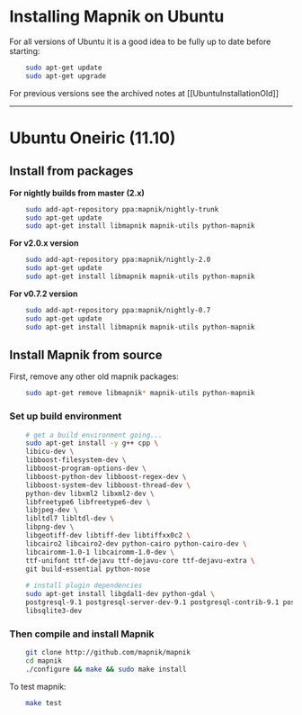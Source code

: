 # Installing Mapnik on Ubuntu

For all versions of Ubuntu it is a good idea to be fully up to date before starting:

```sh
    sudo apt-get update
    sudo apt-get upgrade
```

For previous versions see the archived notes at [[UbuntuInstallationOld]]

----

# Ubuntu Oneiric (11.10)

## Install from packages

**For nightly builds from master (2.x)**

```sh
    sudo add-apt-repository ppa:mapnik/nightly-trunk
    sudo apt-get update
    sudo apt-get install libmapnik mapnik-utils python-mapnik
```
**For v2.0.x version**

```sh
    sudo add-apt-repository ppa:mapnik/nightly-2.0
    sudo apt-get update
    sudo apt-get install libmapnik mapnik-utils python-mapnik
```

**For v0.7.2 version**

```sh
    sudo add-apt-repository ppa:mapnik/nightly-0.7
    sudo apt-get update
    sudo apt-get install libmapnik mapnik-utils python-mapnik
```

## Install Mapnik from source

First, remove any other old mapnik packages:

```sh
    sudo apt-get remove libmapnik* mapnik-utils python-mapnik
```

### Set up build environment

```sh
    # get a build environment going...
    sudo apt-get install -y g++ cpp \
    libicu-dev \
    libboost-filesystem-dev \
    libboost-program-options-dev \
    libboost-python-dev libboost-regex-dev \
    libboost-system-dev libboost-thread-dev \
    python-dev libxml2 libxml2-dev \
    libfreetype6 libfreetype6-dev \
    libjpeg-dev \
    libltdl7 libltdl-dev \
    libpng-dev \
    libgeotiff-dev libtiff-dev libtiffxx0c2 \
    libcairo2 libcairo2-dev python-cairo python-cairo-dev \
    libcairomm-1.0-1 libcairomm-1.0-dev \
    ttf-unifont ttf-dejavu ttf-dejavu-core ttf-dejavu-extra \
    git build-essential python-nose
    
    # install plugin dependencies
    sudo apt-get install libgdal1-dev python-gdal \
    postgresql-9.1 postgresql-server-dev-9.1 postgresql-contrib-9.1 postgresql-9.1-postgis \
    libsqlite3-dev
```

### Then compile and install Mapnik

```sh
    git clone http://github.com/mapnik/mapnik
    cd mapnik
    ./configure && make && sudo make install
```

To test mapnik:

```sh
    make test
```